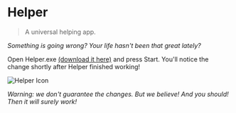 # Helper

> A universal helping app.


_Something is going wrong? Your life hasn't been that great lately?_<br>

Open Helper.exe [(download it here)](https://github.com/kseniakopteva/Helper/blob/main/bin/Release/Helper.exe) and press Start.
You'll notice the change shortly after Helper finished working!

![Helper Icon](ico28.ico)

_Warning: we don't guarantee the changes. But we believe! And you should! Then it will surely work!_

